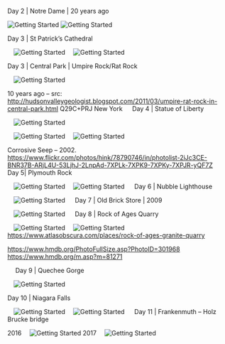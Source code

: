 Day 2 | Notre Dame | 20 years ago
 
 ![Getting Started](./img/NotreDame1.jpg)
 ![Getting Started](./img/NotreDame2.jpg) 

Day 3 | St Patrick’s Cathedral

 ![Getting Started](./img/StPatrickCathedral1.jpg)
 ![Getting Started](./img/StPatrickCathedral2.jpg)

Day 3 | Central Park | Umpire Rock/Rat Rock 

 ![Getting Started](./img/UmpireRock.gif)
 
10 years ago – src: http://hudsonvalleygeologist.blogspot.com/2011/03/umpire-rat-rock-in-central-park.html
Q29C+PRJ New York
 
Day 4 | Statue of Liberty
 
  ![Getting Started](./img/Liberty1.jpg)

  ![Getting Started](./img/Liberty2.jpg)
  ![Getting Started](./img/Liberty3.jpg)
 
Corrosive Seep – 2002.  https://www.flickr.com/photos/hink/78790746/in/photolist-2iJc3CE-BNR37B-ARjL4U-53LjhJ-2LnpAd-7XPLk-7XPK9-7XPKy-7XPJR-yQF7Z
 
Day 5| Plymouth Rock

 ![Getting Started](./img/PlymouthRock1.jpg)
 ![Getting Started](./img/PlymouthRock2.jpg)
 
Day 6 | Nubble Lighthouse
 
  ![Getting Started](./img/Nubble.jpg)
 
Day 7 | Old Brick Store | 2009

 ![Getting Started](./img/OldBrickStore.jpg) 
 
Day 8 | Rock of Ages Quarry

 ![Getting Started](./img/RockOfAges.jpg)
  ![Getting Started](./img/RockOfAges1.jpg)
https://www.atlasobscura.com/places/rock-of-ages-granite-quarry
 
https://www.hmdb.org/PhotoFullSize.asp?PhotoID=301968
https://www.hmdb.org/m.asp?m=81271

 
Day 9 | Quechee Gorge

 ![Getting Started](./img/Quechee.jpg)
 
Day 10 | Niagara Falls
 
  ![Getting Started](./img/Niagara1.jpg)
  ![Getting Started](./img/Niagara2.jpg)
  
Day 11 | Frankenmuth – Holz Brucke bridge 

2016
  ![Getting Started](./img/FrankenmuthHolzBrucke1.png)
2017
 ![Getting Started](./img/FrankenmuthHolzBrucke2.jpg)
 
